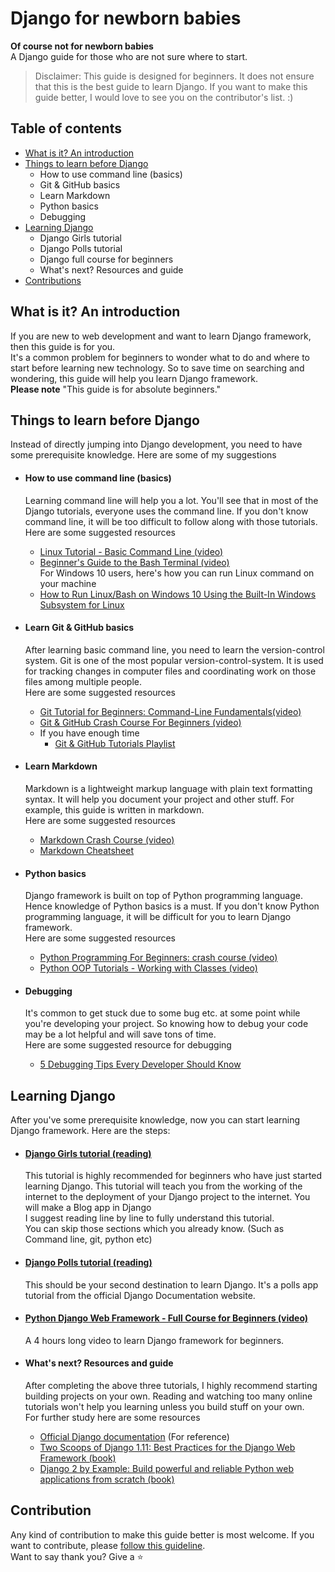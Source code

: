 # Django for newborn babies
**Of course not for newborn babies** <br>
A Django guide for those who are not sure where to start.
> Disclaimer: This guide is designed for beginners. It does not ensure that this is the best guide to learn Django. If you want to make this guide better, I would love to see you on the contributor's list. :)

## Table of contents
  - [What is it? An introduction](#introduction)
  - [Things to learn before Django](#before-django)
    - How to use command line (basics)
    - Git & GitHub basics
    - Learn Markdown
    - Python basics
    - Debugging
  - [Learning Django](#django)
    - Django Girls tutorial
    - Django Polls tutorial
    - Django full course for beginners 
    - What's next? Resources and guide
  - [Contributions](#contribute)
 
<a name="introduction"></a>
## What is it? An introduction
  If you are new to web development and want to learn Django framework, then this guide is for you.<br>
  It's a common problem for beginners to wonder what to do and where to start before learning new technology. So to save time on searching and wondering, this guide will help you learn Django framework. <br>
  **Please note** "This guide is for absolute beginners." <br>


<a name="before-django"></a>
## Things to learn before Django
  Instead of directly jumping into Django development, you need to have some prerequisite knowledge. Here are some of my suggestions

  - #### How to use command line (basics)
    Learning command line will help you a lot. You'll see that in most of the Django tutorials, everyone uses the command line. If   you don't know command line, it will be too difficult to follow along with those tutorials.<br>
    Here are some suggested resources
      - [Linux Tutorial - Basic Command Line (video)](https://www.youtube.com/watch?v=cBokz0LTizk)
      - [Beginner's Guide to the Bash Terminal (video)](https://www.youtube.com/watch?v=oxuRxtrO2Ag)<br>
      For Windows 10 users, here's how you can run Linux command on your machine
      - [How to Run Linux/Bash on Windows 10 Using the Built-In Windows Subsystem for Linux](https://www.youtube.com/watch?v=xzgwDbe7foQ)
      
      
  - #### Learn Git & GitHub basics
    After learning basic command line, you need to learn the version-control system. Git is one of the most popular version-control-system. It is used for tracking changes in computer files and coordinating work on those files among multiple         people.<br>
    Here are some suggested resources
      - [Git Tutorial for Beginners: Command-Line Fundamentals(video)](https://www.youtube.com/watch?v=HVsySz-h9r4)
      - [Git & GitHub Crash Course For Beginners (video)](https://www.youtube.com/watch?v=SWYqp7iY_Tc)
      - If you have enough time
        - [Git & GitHub Tutorials Playlist](https://www.youtube.com/playlist?list=PL6gx4Cwl9DGAKWClAD_iKpNC0bGHxGhcx)
        
        
  - #### Learn Markdown
    Markdown is a lightweight markup language with plain text formatting syntax. It will help you document your project and other stuff. For example, this guide is written in markdown. <br>
    Here are some suggested resources
      - [Markdown Crash Course (video)](https://www.youtube.com/watch?v=HUBNt18RFbo)
      - [Markdown Cheatsheet](https://github.com/adam-p/markdown-here/wiki/Markdown-Cheatsheet)
      
      
  - #### Python basics
    Django framework is built on top of Python programming language. Hence knowledge of Python basics is a must. If you don't know Python programming language, it will be difficult for you to learn Django framework. <br>
    Here are some suggested resources
    - [Python Programming For Beginners: crash course (video)](https://www.youtube.com/watch?v=JJmcL1N2KQs)
    - [Python OOP Tutorials - Working with Classes (video)](https://www.youtube.com/playlist?list=PL-osiE80TeTsqhIuOqKhwlXsIBIdSeYtc)

  - #### Debugging
    It's common to get stuck due to some bug etc. at some point while you're developing your project. So knowing how to debug your code may be a lot helpful and will save tons of time. <br>
    Here are some suggested resource for debugging
    - [5 Debugging Tips Every Developer Should Know](https://www.youtube.com/watch?v=K6WGRBhacq8)
  
    
<a name="django"></a>
## Learning Django
  After you've some prerequisite knowledge, now you can start learning Django framework. Here are the steps:
  
  - #### [Django Girls tutorial (reading)](https://tutorial.djangogirls.org/en/) <br>
    This tutorial is highly recommended for beginners who have just started learning Django. This tutorial will teach you from the working of the internet to the deployment of your Django project to the internet. You will make a Blog app in        Django <br>
    I suggest reading line by line to fully understand this tutorial.<br>
    You can skip those sections which you already know. (Such as Command line, git, python etc)
  
  - #### [Django Polls tutorial (reading)](https://docs.djangoproject.com/en/2.1/intro/tutorial01/) <br>
    This should be your second destination to learn Django. It's a polls app tutorial from the official Django Documentation website.
  
  - #### [Python Django Web Framework - Full Course for Beginners (video)](https://www.youtube.com/watch?v=F5mRW0jo-U4) <br>
    A 4 hours long video to learn Django framework for beginners.
    
  - #### What's next? Resources and guide <br>
    After completing the above three tutorials, I highly recommend starting building projects on your own. Reading and watching too many online tutorials won't help you learning unless you build stuff on your own. <br>
    For further study here are some resources 
    - [Official Django documentation](https://docs.djangoproject.com/en/2.1/) (For reference)
    - [Two Scoops of Django 1.11: Best Practices for the Django Web Framework (book)](https://www.twoscoopspress.com/products/two-scoops-of-django-1-11)
    - [Django 2 by Example: Build powerful and reliable Python web applications from scratch (book)](https://www.amazon.com/Django-Example-powerful-reliable-applications/dp/1788472489)
   
   
<a name="contribute"></a>
## Contribution
Any kind of contribution to make this guide better is most welcome. If you want to contribute, please [follow this guideline](https://github.com/akashgiricse/django-for-newborn-babies/blob/master/CODE_OF_CONDUCT.md).<br>
Want to say thank you? Give a :star: <br>
